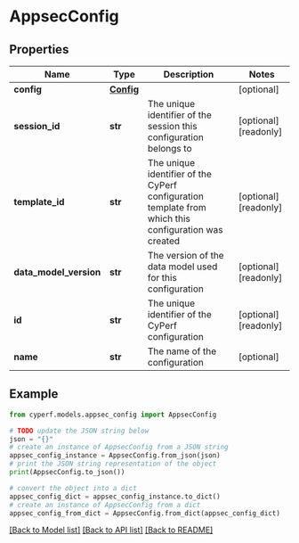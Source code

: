 # AppsecConfig


## Properties

Name | Type | Description | Notes
------------ | ------------- | ------------- | -------------
**config** | [**Config**](Config.md) |  | [optional] 
**session_id** | **str** | The unique identifier of the session this configuration belongs to | [optional] [readonly] 
**template_id** | **str** | The unique identifier of the CyPerf configuration template from which this configuration was created | [optional] [readonly] 
**data_model_version** | **str** | The version of the data model used for this configuration | [optional] [readonly] 
**id** | **str** | The unique identifier of the CyPerf configuration | [optional] [readonly] 
**name** | **str** | The name of the configuration | [optional] 

## Example

```python
from cyperf.models.appsec_config import AppsecConfig

# TODO update the JSON string below
json = "{}"
# create an instance of AppsecConfig from a JSON string
appsec_config_instance = AppsecConfig.from_json(json)
# print the JSON string representation of the object
print(AppsecConfig.to_json())

# convert the object into a dict
appsec_config_dict = appsec_config_instance.to_dict()
# create an instance of AppsecConfig from a dict
appsec_config_from_dict = AppsecConfig.from_dict(appsec_config_dict)
```
[[Back to Model list]](../README.md#documentation-for-models) [[Back to API list]](../README.md#documentation-for-api-endpoints) [[Back to README]](../README.md)


